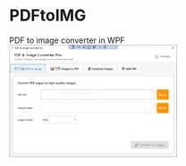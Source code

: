 # PDFtoIMG
PDF to image converter in WPF
<img src="1.jpg" width="300" alt="PDF to image converter app in WPF">
